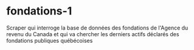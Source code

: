 fondations-1
============

Scraper qui interroge la base de données des fondations de l'Agence du revenu du Canada et qui va chercher les derniers actifs déclarés des fondations publiques québécoises
